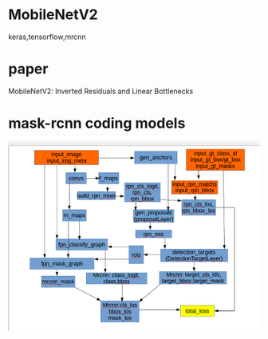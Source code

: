 # MobileNetV2
keras,tensorflow,mrcnn
# paper
MobileNetV2: Inverted Residuals and Linear Bottlenecks
# mask-rcnn coding models
![models](mask.png)
